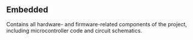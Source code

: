 ## Embedded
Contains all hardware- and firmware-related components of the project, including microcontroller code and circuit schematics.